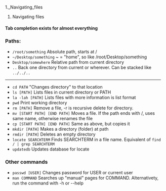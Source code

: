 1._Navigating_files

1. Navigating files

#### Tab completion exists for almost everything
### Paths:
- `/root/something`
Absolute path, starts at /
- `~/Desktop/something`
~ = "home", so like /root/Desktop/something
- `Desktop/somewhere`
Relative path from current directory
- `..`
Back one directory from current or wherever. Can be stacked like `../../..`
* * *
- `cd PATH`
"Changes directory" to that location
- `ls [PATH]`
Lists files in current directory or PATH
- `la -lah [PATH]`
Lists files with more information is list format
- `pwd`
Print working directory 
- `rm [PATH]`
Remove a file, -r is recursive delete for directory.
- `mv [START PATH] [END PATH]`
Moves a file. If the path ends with /, uses same name, otherwise renames the file
- `cp [START PATH] [END PATH]`
Same as above, but copies it
- `mkdir [PATH]`
Makes a directory (folder) at path
- `rmdir [PATH]`
Deletes an empty directory
- `locate SEARCHTERM`
Finds SEARCHTERM in a file name. Equivalent of `find / | grep SEARCHTERM`
- `updatedb`
Updates database for locate
### Other commands
- `passwd [USER]`
Changes password for USER or current user
- `man COMMAND`
Searches up "manual" pages for COMMAND. Alternativety, run the command with -h or --help